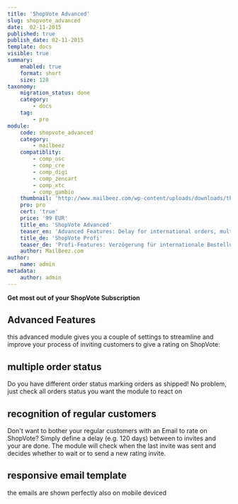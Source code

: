 ```yaml
---
title: 'ShopVote Advanced'
slug: shopvote_advanced
date:  02-11-2015
published: true
publish_date: 02-11-2015
template: docs
visible: true
summary:
    enabled: true
    format: short
    size: 128
taxonomy:
    migration_status: done
    category:
        - docs
    tag:
        - pro
module:
    code: shopvote_advanced
    category:
        - mailbeez
    compatiblity:
        - comp_osc
        - comp_cre
        - comp_digi
        - comp_zencart
        - comp_xtc
        - comp_gambio
    thumbnail: 'http://www.mailbeez.com/wp-content/uploads/downloads/thumbnails/2013/06/top_64.png'
    pro: pro
    cert: 'true'
    price: '99 EUR'
    title_en: 'ShopVote Advanced'
    teaser_en: 'Advanced Features: Delay for international orders, multiple Order status, recognition of regular customers'
    title_de: 'ShopVote Profi'
    teaser_de: 'Profi-Features: Verzögerung für internationale Bestellungen, Stammkunden-Erkennung und mehr'
    author: MailBeez.com
author:
    name: admin
metadata:
    author: admin
---
```


**Get most out of your ShopVote Subscription**

## Advanced Features

this advanced module gives you a couple of settings to streamline and improve your process of inviting customers to give a rating on ShopVote:

## multiple order status

Do you have different order status marking orders as shipped! No problem, just check all orders status you want the module to react on

## recognition of regular customers

Don't want to bother your regular customers with an Email to rate on ShopVote? Simply define a delay (e.g. 120 days) between to invites and your are done. The module will check when the last invite was sent and decides whether to wait or to send a new rating invite.

## responsive email template

the emails are shown perfectly also on mobile deviced


<!--

### Want to integrated your valuable ratings with your Store and Email Marketing?

Using the [ShopVote Integration Suite](/documentation/configbeez/config_shopvote_rss_importer/) you can easily integrate your ShopVote-Ratings with your Store - in a way that makes this "unique fresh content" visible to search engines - and your MailBeez generated Email Marketing emails!
-->